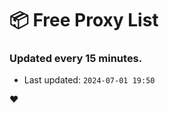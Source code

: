# :package: Free Proxy List
### Updated every 15 minutes.

- Last updated: `2024-07-01 19:50`

:heart:
